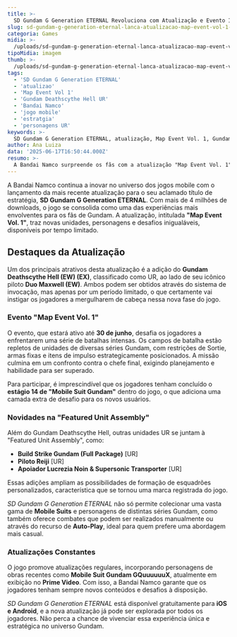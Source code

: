 ```yaml
---
title: >-
  SD Gundam G Generation ETERNAL Revoluciona com Atualização e Evento Inédito
slug: sd-gundam-g-generation-eternal-lanca-atualizacao-map-event-vol-1-com-gundam-deathscythe-hell-ur
categoria: Games
midia: >-
  /uploads/sd-gundam-g-generation-eternal-lanca-atualizacao-map-event-vol-1-com-gundam-deathscythe-hell-ur-thumb.webp
tipoMidia: imagem
thumb: >-
  /uploads/sd-gundam-g-generation-eternal-lanca-atualizacao-map-event-vol-1-com-gundam-deathscythe-hell-ur-thumb.webp
tags:
  - 'SD Gundam G Generation ETERNAL'
  - 'atualizao'
  - 'Map Event Vol 1'
  - 'Gundam Deathscythe Hell UR'
  - 'Bandai Namco'
  - 'jogo mobile'
  - 'estratgia'
  - 'personagens UR'
keywords: >-
  SD Gundam G Generation ETERNAL, atualização, Map Event Vol. 1, Gundam Deathscythe Hell UR, Bandai Namco, jogo mobile, estratégia, personagens UR
author: Ana Luiza
data: '2025-06-17T16:50:44.000Z'
resumo: >-
  A Bandai Namco surpreende os fãs com a atualização "Map Event Vol. 1" para o popular jogo SD Gundam G Generation ETERNAL, introduzindo o cobiçado Gundam Deathscythe Hell UR. O evento, repleto de desafios estratégicos e personagens exclusivos, está disponível até 30 de junho.
---
```


A Bandai Namco continua a inovar no universo dos jogos mobile com o lançamento da mais recente atualização para o seu aclamado título de estratégia, **SD Gundam G Generation ETERNAL**. Com mais de 4 milhões de downloads, o jogo se consolida como uma das experiências mais envolventes para os fãs de Gundam. A atualização, intitulada **"Map Event Vol. 1"**, traz novas unidades, personagens e desafios inigualáveis, disponíveis por tempo limitado.

## Destaques da Atualização

Um dos principais atrativos desta atualização é a adição do **Gundam Deathscythe Hell (EW) (EX)**, classificado como UR, ao lado de seu icônico piloto **Duo Maxwell (EW)**. Ambos podem ser obtidos através do sistema de invocação, mas apenas por um período limitado, o que certamente vai instigar os jogadores a mergulharem de cabeça nessa nova fase do jogo.

### Evento "Map Event Vol. 1"

O evento, que estará ativo até **30 de junho**, desafia os jogadores a enfrentarem uma série de batalhas intensas. Os campos de batalha estão repletos de unidades de diversas séries Gundam, com restrições de Sortie, armas fixas e itens de impulso estrategicamente posicionados. A missão culmina em um confronto contra o chefe final, exigindo planejamento e habilidade para ser superado.

Para participar, é imprescindível que os jogadores tenham concluído o **estágio 14 de "Mobile Suit Gundam"** dentro do jogo, o que adiciona uma camada extra de desafio para os novos usuários.

### Novidades na "Featured Unit Assembly"

Além do Gundam Deathscythe Hell, outras unidades UR se juntam à "Featured Unit Assembly", como:

* **Build Strike Gundam (Full Package)** [UR]
* **Piloto Reiji** [UR]
* **Apoiador Lucrezia Noin & Supersonic Transporter** [UR]

Essas adições ampliam as possibilidades de formação de esquadrões personalizados, característica que se tornou uma marca registrada do jogo.

_SD Gundam G Generation ETERNAL_ não só permite colecionar uma vasta gama de **Mobile Suits** e personagens de distintas séries Gundam, como também oferece combates que podem ser realizados manualmente ou através do recurso de **Auto-Play**, ideal para quem prefere uma abordagem mais casual.

### Atualizações Constantes

O jogo promove atualizações regulares, incorporando personagens de obras recentes como **Mobile Suit Gundam GQuuuuuuX**, atualmente em exibição no **Prime Video**. Com isso, a Bandai Namco garante que os jogadores tenham sempre novos conteúdos e desafios à disposição.

_SD Gundam G Generation ETERNAL_ está disponível gratuitamente para **iOS e Android**, e a nova atualização já pode ser explorada por todos os jogadores. Não perca a chance de vivenciar essa experiência única e estratégica no universo Gundam.